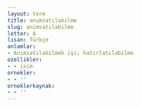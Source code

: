 ```yaml
---
layout: term
title: anımsatılabilme
slug: animsatilabilme
letter: A
lisan: Türkçe
anlamlar:
- Anımsatılabilmek işi; hatırlatılabilme
ozellikler:
- - isim
ornekler:
- - ''
orneklerkaynak:
- - ''
---
```

